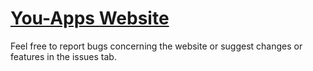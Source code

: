 # [You-Apps Website](https://you-apps.net)

Feel free to report bugs concerning the website or suggest changes or features in the issues tab.
